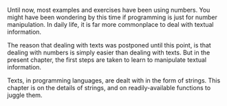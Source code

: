 Until now, most examples and exercises have been using numbers. You
might have been wondering by this time if programming is just for number
manipulation. In daily life, it is far more commonplace to deal with
textual information.

The reason that dealing with texts was postponed until this point, is
that dealing with numbers is simply easier than dealing with texts. But
in the present chapter, the first steps are taken to learn to manipulate
textual information.

Texts, in programming languages, are dealt with in the form of strings.
This chapter is on the details of strings, and on readily-available
functions to juggle them.

